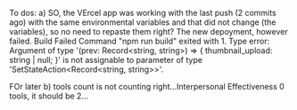 To dos:
a) SO, the VErcel app was working with the last push (2 commits ago) with the same environmental variables and that did not change (the variables), so no need to repaste them right? The new depoyment, however failed. Build Failed
Command "npm run build" exited with 1. Type error: Argument of type '(prev: Record<string, string>) => { thumbnail_upload: string | null; }' is not assignable to parameter of type 'SetStateAction<Record<string, string>>'.


FOr later
b) tools count is not counting right...Interpersonal Effectiveness
0 tools, it should be 2...